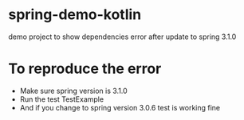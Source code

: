 # spring-demo-kotlin
demo project to show dependencies error after update to spring 3.1.0


# To reproduce the error 
- Make sure spring version is 3.1.0
- Run the test TestExample
- And if you change to spring version 3.0.6 test is working fine

